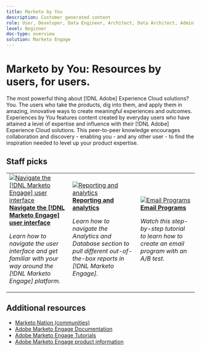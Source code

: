 ```yaml
---
title: Marketo by You
description: Customer generated content
role: User, Developer, Data Engineer, Architect, Data Architect, Admin, Leader
level: Beginner
doc-type: overview
solution: Marketo Engage
---
```


# Marketo by You: Resources by users, for users.

The most powerful thing about [!DNL Adobe] Experience Cloud solutions? You. The users who take the products, dig into them, and apply them in amazing, innovative ways to create meaningful experiences and outcomes. Experiences by You features content created by everyday users who have attained a level of expertise and influence with their [!DNL Adobe] Experience Cloud solutions. This peer-to-peer knowledge encourages collaboration and discovery - enabling you - and any other user - to find the inspiration needed to level up your product expertise.

<div id="recs-overview-body-1"></div>
<div id="recs-overview-body-2"></div>
<div id="recs-overview-body-3"></div>
<div id="recs-overview-body-4"></div>
<div id="recs-overview-body-5"></div>
<div id="recs-overview-body-6"></div>

<div id="staff-picks-section">

## Staff picks

<table>
<tr>
  <td>
    <a href="/help/marketo/fundamentals/ui-navigation.md">
      <img alt="Navigate the [!DNL Marketo Engage] user interface" src="https://video.tv.adobe.com/v/3419131?format=jpeg" />
    </a>
    <div>
      <a href="/help/marketo/fundamentals/ui-navigation.md">
    <strong>Navigate the [!DNL Marketo Engage] user interface</strong>
    </a>
    </div>
    <p>
    <em>Learn how to navigate the user interface and get familiar with your way around the [!DNL Marketo Engage] platform.</em>
    <p>
  </td>
  <td>
    <a href="/help/marketo/reporting/reporting-and-analytics.md">
      <img alt="Reporting and analytics" src="https://video.tv.adobe.com/v/3419295?format=jpeg" />
    </a>
    <div>
      <a href="/help/marketo/reporting/reporting-and-analytics.md">
    <strong>Reporting and analytics</strong>
    </a>
    </div>
    <p>
    <em>Learn how to navigate the Analytics and Database section to pull different out-of-the-box reports in [!DNL Marketo Engage].</em>
    <p>
  </td>
  <td>
    <a href="/help/marketo/programs/email-programs.md">
      <img alt="Email Programs" src="https://video.tv.adobe.com/v/3419440?format=jpeg" />
    </a>
    <div>
      <a href="/help/marketo/programs/email-programs.md">
    <strong>Email Programs</strong>
    </a>
    </div>
    <p>
    <em>Watch this step-by-step tutorial to learn how to create an email program with an A/B test.</em>
    <p>
  </td>
</tr>
</table>

</div>
  
## Additional resources

* [Marketo Nation (communities)](https://nation.marketo.com/)
* [Adobe Marketo Engage Documentation](https://experienceleague.adobe.com/docs/marketo-engage.html)
* [Adobe Marketo Engage Tutorials](https://experienceleague.adobe.com/docs/marketo-learn/tutorials/overview.html)
* [Adobe Marketo Engage product information](https://business.adobe.com/products/marketo/adobe-marketo.html)
